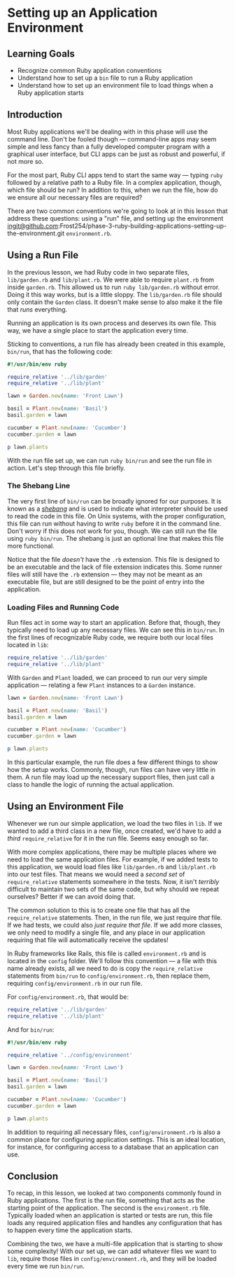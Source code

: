# Setting up an Application Environment

## Learning Goals

- Recognize common Ruby application conventions
- Understand how to set up a `bin` file to run a Ruby application
- Understand how to set up an environment file to load things when a Ruby
  application starts

## Introduction

Most Ruby applications we'll be dealing with in this phase will use the command
line. Don't be fooled though — command-line apps may seem simple and less fancy
than a fully developed computer program with a graphical user interface, but CLI
apps can be just as robust and powerful, if not more so.

For the most part, Ruby CLI apps tend to start the same way — typing `ruby`
followed by a relative path to a Ruby file. In a complex application, though,
which file should be run? In addition to this, when we run the file, how do we
ensure all our necessary files are required?

There are two common conventions we're going to look at in this lesson that
address these questions: using a "run" file, and setting up the environment ingit@github.com:Frost254/phase-3-ruby-building-applications-setting-up-the-environment.git
`environment.rb`.

## Using a Run File

In the previous lesson, we had Ruby code in two separate files, `lib/garden.rb`
and `lib/plant.rb`. We were able to require `plant.rb` from inside `garden.rb`.
This allowed us to run `ruby lib/garden.rb` without error. Doing it this way
works, but is a little sloppy. The `lib/garden.rb` file should only contain the
`Garden` class. It doesn't make sense to also make it the file that _runs_
everything.

Running an application is its own process and deserves its own file. This way,
we have a single place to start the application every time.

Sticking to conventions, a run file has already been created in this example,
`bin/run`, that has the following code:

```ruby
#!/usr/bin/env ruby

require_relative '../lib/garden'
require_relative '../lib/plant'

lawn = Garden.new(name: 'Front Lawn')

basil = Plant.new(name: 'Basil')
basil.garden = lawn

cucumber = Plant.new(name: 'Cucumber')
cucumber.garden = lawn

p lawn.plants
```

With the run file set up, we can run `ruby bin/run` and see the run
file in action. Let's step through this file briefly.

### The Shebang Line

The very first line of `bin/run` can be broadly ignored for our purposes. It is
known as a [_shebang_][] and is used to indicate what interpreter should be used
to read the code in this file. On Unix systems, with the proper configuration,
this file can run without having to write `ruby` before it in the command line.
Don't worry if this does not work for you, though. We can still run the file
using `ruby bin/run`. The shebang is just an optional line that makes this file
more functional.

Notice that the file _doesn't_ have the `.rb` extension. This file is designed
to be an executable and the lack of file extension indicates this. Some runner
files will still have the `.rb` extension — they may not be meant as an
executable file, but are still designed to be the point of entry into the
application.

[_shebang_]: https://en.wikipedia.org/wiki/Shebang_(Unix)

### Loading Files and Running Code

Run files act in some way to start an application. Before that, though, they
typically need to load up any necessary files. We can see this in
`bin/run`. In the first lines of recognizable Ruby code, we require
both our local files located in `lib`:

```ruby
require_relative '../lib/garden'
require_relative '../lib/plant'
```

With `Garden` and `Plant` loaded, we can proceed to run our very simple
application — relating a few `Plant` instances to a `Garden` instance.

```ruby
lawn = Garden.new(name: 'Front Lawn')

basil = Plant.new(name: 'Basil')
basil.garden = lawn

cucumber = Plant.new(name: 'Cucumber')
cucumber.garden = lawn

p lawn.plants
```

In this particular example, the run file does a few different things to show how
the setup works. Commonly, though, run files can have very little in them. A run
file may load up the necessary support files, then just call a class to handle
the logic of running the actual application.

## Using an Environment File

Whenever we run our simple application, we load the two files in `lib`. If we
wanted to add a third class in a new file, once created, we'd have to add a
_third_ `require_relative` for it in the run file. Seems easy enough so far.

With more complex applications, there may be multiple places where we need to
load the same application files. For example, if we added tests to this
application, we would load files like `lib/garden.rb` and `lib/plant.rb` into
our test files. That means we would need a _second set_ of `require_relative`
statements somewhere in the tests. Now, it isn't _terribly_ difficult to
maintain two sets of the same code, but why should we repeat ourselves? Better
if we can avoid doing that.

The common solution to this is to create one file that has all the
`require_relative` statements. Then, in the run file, we just require _that_
file. If we had tests, we could also _just require that file_. If we add more
classes, we only need to modify a single file, and any place in our application
requiring that file will automatically receive the updates!

In Ruby frameworks like Rails, this file is called `environment.rb` and is
located in the `config` folder. We'll follow this convention — a file with this
name already exists, all we need to do is copy the `require_relative` statements
from `bin/run` to `config/environment.rb`, then replace them,
requiring `config/environment.rb` in our run file.

For `config/environment.rb`, that would be:

```ruby
require_relative '../lib/garden'
require_relative '../lib/plant'
```

And for `bin/run`:

```ruby
#!/usr/bin/env ruby

require_relative '../config/environment'

lawn = Garden.new(name: 'Front Lawn')

basil = Plant.new(name: 'Basil')
basil.garden = lawn

cucumber = Plant.new(name: 'Cucumber')
cucumber.garden = lawn

p lawn.plants
```

In addition to requiring all necessary files, `config/environment.rb` is also a
common place for configuring application settings. This is an ideal location,
for instance, for configuring access to a database that an application can use.

## Conclusion

To recap, in this lesson, we looked at two components commonly found in Ruby
applications. The first is the run file, something that acts as the starting
point of the application. The second is the `environment.rb` file. Typically loaded
when an application is started or tests are run, this file loads any required
application files and handles any configuration that has to happen every time
the application starts.

Combining the two, we have a multi-file application that is starting to show
some complexity! With our set up, we can add whatever files we want to `lib`,
require those files in `config/environment.rb`, and they will be loaded every
time we run `bin/run`.
